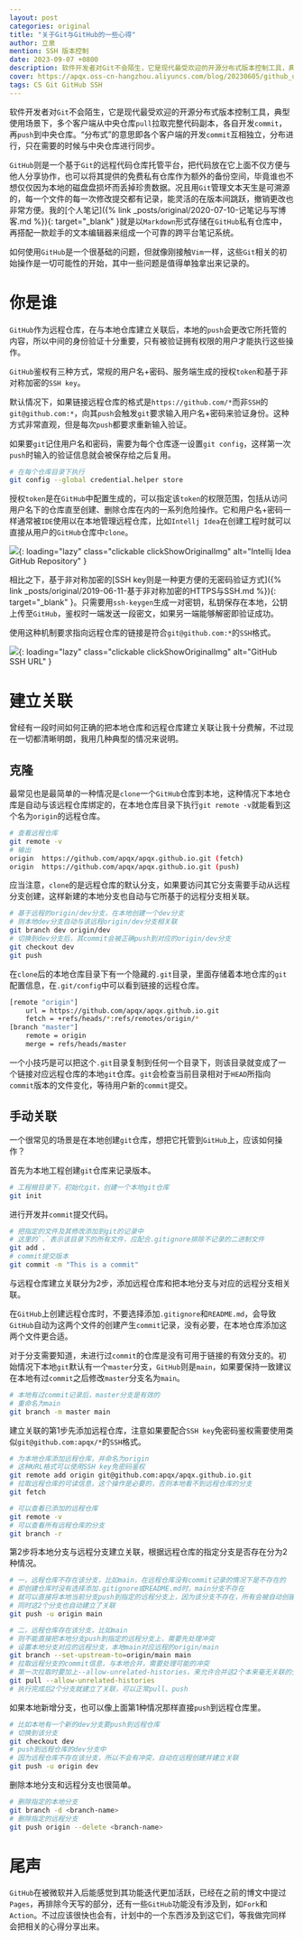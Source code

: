 ```yaml
---
layout: post
categories: original
title: "关于Git与GitHub的一些心得"
author: 立泉
mention: SSH 版本控制
date: 2023-09-07 +0800
description: 软件开发者对Git不会陌生，它是现代最受欢迎的开源分布式版本控制工具，典型使用场景下，多个客户端从中央仓库pull拉取完整代码副本，各自开发commit，再push到中央仓库。“分布式”的意思即各个客户端的开发commit互相独立，分布进行，只在需要的时候与中央仓库进行同步。
cover: https://apqx.oss-cn-hangzhou.aliyuncs.com/blog/20230605/github_url_ssh_thumb.jpg
tags: CS Git GitHub SSH
---
```


软件开发者对`Git`不会陌生，它是现代最受欢迎的开源分布式版本控制工具，典型使用场景下，多个客户端从中央仓库`pull`拉取完整代码副本，各自开发`commit`，再`push`到中央仓库。“分布式”的意思即各个客户端的开发`commit`互相独立，分布进行，只在需要的时候与中央仓库进行同步。

`GitHub`则是一个基于`Git`的远程代码仓库托管平台，把代码放在它上面不仅方便与他人分享协作，也可以将其提供的免费私有仓库作为额外的备份空间，毕竟谁也不想仅仅因为本地的磁盘盘损坏而丢掉珍贵数据。况且用`Git`管理文本天生是可溯源的，每一个文件的每一次修改提交都有记录，能灵活的在版本间跳跃，撤销更改也非常方便。我的[个人笔记]({% link _posts/original/2020-07-10-记笔记与写博客.md %}){: target="_blank" }就是以`Markdown`形式存储在`GitHub`私有仓库中，再搭配一款趁手的文本编辑器来组成一个可靠的跨平台笔记系统。

如何使用`GitHub`是一个很基础的问题，但就像刚接触`Vim`一样，这些`Git`相关的初始操作是一切可能性的开始，其中一些问题是值得单独拿出来记录的。


# 你是谁

`GitHub`作为远程仓库，在与本地仓库建立关联后，本地的`push`会更改它所托管的内容，所以中间的身份验证十分重要，只有被验证拥有权限的用户才能执行这些操作。

`GitHub`鉴权有三种方式，常规的用户名+密码、服务端生成的授权`token`和基于非对称加密的`SSH key`。

默认情况下，如果链接远程仓库的格式是`https://github.com/*`而非`SSH`的`git@github.com:*`，向其`push`会触发`git`要求输入用户名+密码来验证身份。这种方式非常直观，但是每次`push`都要求重新输入验证。

如果要`git`记住用户名和密码，需要为每个仓库逐一设置`git config`，这样第一次`push`时输入的验证信息就会被保存给之后复用。

```sh
# 在每个仓库目录下执行
git config --global credential.helper store
```

授权`token`是在`GitHub`中配置生成的，可以指定该`token`的权限范围，包括从访问用户名下的仓库直至创建、删除仓库在内的一系列危险操作。它和用户名+密码一样通常被`IDE`使用以在本地管理远程仓库，比如`Intellj Idea`在创建工程时就可以直接从用户的`GitHub`仓库中`clone`。

![](https://apqx.oss-cn-hangzhou.aliyuncs.com/blog/20230605/idea_github_repository.webp){: loading="lazy" class="clickable clickShowOriginalImg" alt="Intellij Idea GitHub Repository" }

相比之下，基于非对称加密的[SSH key则是一种更方便的无密码验证方式]({%  link _posts/original/2019-06-11-基于非对称加密的HTTPS与SSH.md %}){: target="_blank" }。只需要用`ssh-keygen`生成一对密钥，私钥保存在本地，公钥上传至`GitHub`，鉴权时一端发送一段密文，如果另一端能够解密即验证成功。

使用这种机制要求指向远程仓库的链接是符合`git@github.com:*`的`SSH`格式。

![](https://apqx.oss-cn-hangzhou.aliyuncs.com/blog/20230605/github_url_ssh_thumb.jpg){: loading="lazy" class="clickable clickShowOriginalImg" alt="GitHub SSH URL" }

# 建立关联

曾经有一段时间如何正确的把本地仓库和远程仓库建立关联让我十分费解，不过现在一切都清晰明朗，我用几种典型的情况来说明。

## 克隆

最常见也是最简单的一种情况是`clone`一个`GitHub`仓库到本地，这种情况下本地仓库是自动与该远程仓库绑定的，在本地仓库目录下执行`git remote -v`就能看到这个名为`origin`的远程仓库。

```sh
# 查看远程仓库
git remote -v
# 输出
origin	https://github.com/apqx/apqx.github.io.git (fetch)
origin	https://github.com/apqx/apqx.github.io.git (push)
```

应当注意，`clone`的是远程仓库的默认分支，如果要访问其它分支需要手动从远程分支创建，这样新建的本地分支也自动与它所基于的远程分支相关联。

```sh
# 基于远程的origin/dev分支，在本地创建一个dev分支
# 则本地dev分支自动与该远程origin/dev分支相关联
git branch dev origin/dev
# 切换到dev分支后，其commit会被正确push到对应的origin/dev分支
git checkout dev
git push
```

在`clone`后的本地仓库目录下有一个隐藏的`.git`目录，里面存储着本地仓库的`git`配置信息，在`.git/config`中可以看到链接的远程仓库。

```sh
[remote "origin"]
	url = https://github.com/apqx/apqx.github.io.git
	fetch = +refs/heads/*:refs/remotes/origin/*
[branch "master"]
	remote = origin
	merge = refs/heads/master
```

一个小技巧是可以把这个`.git`目录复制到任何一个目录下，则该目录就变成了一个链接对应远程仓库的本地`git`仓库。`git`会检查当前目录相对于`HEAD`所指向`commit`版本的文件变化，等待用户新的`commit`提交。

## 手动关联

一个很常见的场景是在本地创建`git`仓库，想把它托管到`GitHub`上，应该如何操作？

首先为本地工程创建`git`仓库来记录版本。

```sh
# 工程根目录下，初始化git，创建一个本地git仓库
git init
```

进行开发并`commit`提交代码。

```sh
# 把指定的文件及其修改添加到git的记录中
# 这里的`.`表示该目录下的所有文件，应配合.gitignore排除不记录的二进制文件
git add .
# commit提交版本
git commit -m "This is a commit"
```

与远程仓库建立关联分为2步，添加远程仓库和把本地分支与对应的远程分支相关联。

在`GitHub`上创建远程仓库时，不要选择添加`.gitignore`和`README.md`，会导致`GitHub`自动为这两个文件的创建产生`commit`记录，没有必要，在本地仓库添加这两个文件更合适。

对于分支需要知道，未进行过`commit`的仓库是没有可用于链接的有效分支的。初始情况下本地`git`默认有一个`master`分支，`GitHub`则是`main`，如果要保持一致建议在本地有过`commit`之后修改`master`分支名为`main`。

```sh
# 本地有过commit记录后，master分支是有效的
# 重命名为main
git branch -m master main
```

建立关联的第1步先添加远程仓库，注意如果要配合`SSH key`免密码鉴权需要使用类似`git@github.com:apqx/*`的`SSH`格式。

```sh
# 为本地仓库添加远程仓库，并命名为origin
# 这种URL格式可以使用SSH key免密码鉴权
git remote add origin git@github.com:apqx/apqx.github.io.git
# 拉取远程仓库的可读信息，这个操作是必要的，否则本地看不到远程仓库的分支
git fetch

# 可以查看已添加的远程仓库
git remote -v
# 可以查看所有远程仓库的分支
git branch -r
```

第2步将本地分支与远程分支建立关联，根据远程仓库的指定分支是否存在分为2种情况。

```sh
# 一，远程仓库不存在该分支，比如main，在远程仓库没有commit记录的情况下是不存在的
# 即创建仓库时没有选择添加.gitignore或README.md时，main分支不存在
# 就可以直接将本地当前分支push到指定的远程分支上，因为该分支不存在，所有会被自动创建
# 同时这2个分支也自动建立了关联
git push -u origin main

# 二，远程仓库存在该分支，比如main
# 则不能直接把本地分支push到指定的远程分支上，需要先处理冲突
# 设置本地分支对应的远程分支，本地main对应远程的origin/main
git branch --set-upstream-to=origin/main main
# 拉取远程分支的commit信息，与本地合并，需要处理可能的冲突
# 第一次拉取时要加上--allow-unrelated-histories，来允许合并这2个本来毫无关联的分支信息
git pull --allow-unrelated-histories
# 执行完成后2个分支就建立了关联，可以正常pull、push
```

如果本地新增分支，也可以像上面第1种情况那样直接`push`到远程仓库里。

```sh
# 比如本地有一个新的dev分支要push到远程仓库
# 切换到该分支
git checkout dev
# push到远程仓库的dev分支中
# 因为远程仓库不存在该分支，所以不会有冲突，自动在远程创建并建立关联
git push -u origin dev
```

删除本地分支和远程分支也很简单。

```sh
# 删除指定的本地分支
git branch -d <branch-name>
# 删除指定的远程分支
git push origin --delete <branch-name>
```

# 尾声

`GitHub`在被微软并入后能感觉到其功能迭代更加活跃，已经在之前的博文中提过`Pages`，再排除今天写的部分，还有一些`GitHub`功能没有涉及到，如`Fork`和`Action`。不过应该很快也会有，计划中的一个东西涉及到这它们，等我做完同样会把相关的心得分享出来。
